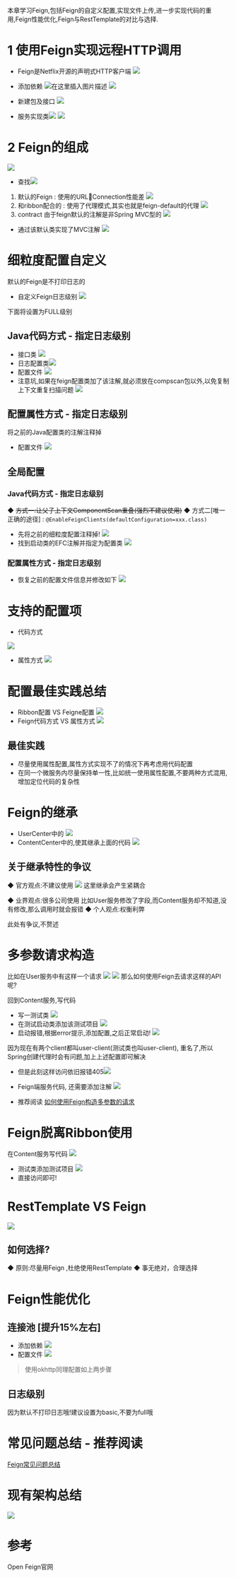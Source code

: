 
本章学习Feign,包括Feign的自定义配置,实现文件上传,进一步实现代码的重用,Feign性能优化,Feign与RestTemplate的对比与选择.

# 1 使用Feign实现远程HTTP调用
- Feign是Netflix开源的声明式HTTP客户端
![](https://img-blog.csdnimg.cn/20191025204118757.png?x-oss-process=image/watermark,type_ZmFuZ3poZW5naGVpdGk,shadow_10,text_aHR0cHM6Ly9ibG9nLmNzZG4ubmV0L3FxXzMzNTg5NTEw,size_1,color_FFFFFF,t_70)
- 添加依赖
![在这里插入图片描述](https://img-blog.csdnimg.cn/20191025204952758.png?x-oss-process=image/watermark,type_ZmFuZ3poZW5naGVpdGk,shadow_10,text_aHR0cHM6Ly9ibG9nLmNzZG4ubmV0L3FxXzMzNTg5NTEw,size_1,color_FFFFFF,t_70)
![](https://img-blog.csdnimg.cn/20191025205145890.png?x-oss-process=image/watermark,type_ZmFuZ3poZW5naGVpdGk,shadow_10,text_aHR0cHM6Ly9ibG9nLmNzZG4ubmV0L3FxXzMzNTg5NTEw,size_1,color_FFFFFF,t_70)

- 新建包及接口
![](https://img-blog.csdnimg.cn/20191025210841456.png?x-oss-process=image/watermark,type_ZmFuZ3poZW5naGVpdGk,shadow_10,text_aHR0cHM6Ly9ibG9nLmNzZG4ubmV0L3FxXzMzNTg5NTEw,size_1,color_FFFFFF,t_70)
- 服务实现类![](https://img-blog.csdnimg.cn/20191025210953205.png?x-oss-process=image/watermark,type_ZmFuZ3poZW5naGVpdGk,shadow_10,text_aHR0cHM6Ly9ibG9nLmNzZG4ubmV0L3FxXzMzNTg5NTEw,size_1,color_FFFFFF,t_70)
![](https://img-blog.csdnimg.cn/20191025211050630.png?x-oss-process=image/watermark,type_ZmFuZ3poZW5naGVpdGk,shadow_10,text_aHR0cHM6Ly9ibG9nLmNzZG4ubmV0L3FxXzMzNTg5NTEw,size_1,color_FFFFFF,t_70)
# 2 Feign的组成
 ![](https://img-blog.csdnimg.cn/20191025212258599.png?x-oss-process=image/watermark,type_ZmFuZ3poZW5naGVpdGk,shadow_10,text_aHR0cHM6Ly9ibG9nLmNzZG4ubmV0L3FxXzMzNTg5NTEw,size_1,color_FFFFFF,t_70)
 - 查找![](https://img-blog.csdnimg.cn/20191025212925964.png)
1. 默认的Feign : 使用的URLConnection性能差
![](https://img-blog.csdnimg.cn/20191025213120656.png?x-oss-process=image/watermark,type_ZmFuZ3poZW5naGVpdGk,shadow_10,text_aHR0cHM6Ly9ibG9nLmNzZG4ubmV0L3FxXzMzNTg5NTEw,size_1,color_FFFFFF,t_70)
2. 和ribbon配合的 : 使用了代理模式,其实也就是feign-default的代理
![](https://img-blog.csdnimg.cn/20191025213405205.png?x-oss-process=image/watermark,type_ZmFuZ3poZW5naGVpdGk,shadow_10,text_aHR0cHM6Ly9ibG9nLmNzZG4ubmV0L3FxXzMzNTg5NTEw,size_1,color_FFFFFF,t_70)
3. contract
由于feign默认的注解是非Spring MVC型的
![](https://img-blog.csdnimg.cn/20191027120749386.png?x-oss-process=image/watermark,type_ZmFuZ3poZW5naGVpdGk,shadow_10,text_aHR0cHM6Ly9ibG9nLmNzZG4ubmV0L3FxXzMzNTg5NTEw,size_1,color_FFFFFF,t_70)
- 通过该默认类实现了MVC注解
![](https://img-blog.csdnimg.cn/20191027120948785.png?x-oss-process=image/watermark,type_ZmFuZ3poZW5naGVpdGk,shadow_10,text_aHR0cHM6Ly9ibG9nLmNzZG4ubmV0L3FxXzMzNTg5NTEw,size_1,color_FFFFFF,t_70)

# 细粒度配置自定义
默认的Feign是不打印日志的

- 自定义Feign日志级别
![](https://img-blog.csdnimg.cn/20191027122742733.png?x-oss-process=image/watermark,type_ZmFuZ3poZW5naGVpdGk,shadow_10,text_aHR0cHM6Ly9ibG9nLmNzZG4ubmV0L3FxXzMzNTg5NTEw,size_1,color_FFFFFF,t_70)

下面将设置为FULL级别

## Java代码方式 - 指定日志级别
- 接口类
![](https://img-blog.csdnimg.cn/20191027123311391.png?x-oss-process=image/watermark,type_ZmFuZ3poZW5naGVpdGk,shadow_10,text_aHR0cHM6Ly9ibG9nLmNzZG4ubmV0L3FxXzMzNTg5NTEw,size_16,color_FFFFFF,t_70)
- 日志配置类![](https://img-blog.csdnimg.cn/20191027123458373.png?x-oss-process=image/watermark,type_ZmFuZ3poZW5naGVpdGk,shadow_10,text_aHR0cHM6Ly9ibG9nLmNzZG4ubmV0L3FxXzMzNTg5NTEw,size_16,color_FFFFFF,t_70)
- 配置文件
![](https://img-blog.csdnimg.cn/20191027124148687.png?x-oss-process=image/watermark,type_ZmFuZ3poZW5naGVpdGk,shadow_10,text_aHR0cHM6Ly9ibG9nLmNzZG4ubmV0L3FxXzMzNTg5NTEw,size_1,color_FFFFFF,t_70)
- 注意坑,如果在feign配置类加了该注解,就必须放在compscan包以外,以免复制上下文重复扫描问题
![](https://img-blog.csdnimg.cn/20191027124609675.png?x-oss-process=image/watermark,type_ZmFuZ3poZW5naGVpdGk,shadow_10,text_aHR0cHM6Ly9ibG9nLmNzZG4ubmV0L3FxXzMzNTg5NTEw,size_16,color_FFFFFF,t_70)


## 配置属性方式 - 指定日志级别
将之前的Java配置类的注解注释掉

- 配置文件
![](https://img-blog.csdnimg.cn/20191027133543532.png?x-oss-process=image/watermark,type_ZmFuZ3poZW5naGVpdGk,shadow_10,text_aHR0cHM6Ly9ibG9nLmNzZG4ubmV0L3FxXzMzNTg5NTEw,size_1,color_FFFFFF,t_70)

## 全局配置
### Java代码方式 - 指定日志级别
◆ ~~方式一:让父子上下文ComponentScan重叠(强烈不建议使用)~~ 
◆ 方式二[唯一正确的途径] :
`@EnableFeignClients(defaultConfiguration=xxx.class)`

- 先将之前的细粒度配置注释掉!
![](https://img-blog.csdnimg.cn/20191027133816550.png?x-oss-process=image/watermark,type_ZmFuZ3poZW5naGVpdGk,shadow_10,text_aHR0cHM6Ly9ibG9nLmNzZG4ubmV0L3FxXzMzNTg5NTEw,size_1,color_FFFFFF,t_70)
- 找到启动类的EFC注解并指定为配置类
![](https://img-blog.csdnimg.cn/20191027134017297.png?x-oss-process=image/watermark,type_ZmFuZ3poZW5naGVpdGk,shadow_10,text_aHR0cHM6Ly9ibG9nLmNzZG4ubmV0L3FxXzMzNTg5NTEw,size_1,color_FFFFFF,t_70)

### 配置属性方式 - 指定日志级别
- 恢复之前的配置文件信息并修改如下
![](https://img-blog.csdnimg.cn/20191027134547582.png?x-oss-process=image/watermark,type_ZmFuZ3poZW5naGVpdGk,shadow_10,text_aHR0cHM6Ly9ibG9nLmNzZG4ubmV0L3FxXzMzNTg5NTEw,size_1,color_FFFFFF,t_70)

# 支持的配置项
- 代码方式

![](https://img-blog.csdnimg.cn/20191027134719207.png?x-oss-process=image/watermark,type_ZmFuZ3poZW5naGVpdGk,shadow_10,text_aHR0cHM6Ly9ibG9nLmNzZG4ubmV0L3FxXzMzNTg5NTEw,size_1,color_FFFFFF,t_70)

- 属性方式
![](https://img-blog.csdnimg.cn/2019102713474860.png?x-oss-process=image/watermark,type_ZmFuZ3poZW5naGVpdGk,shadow_10,text_aHR0cHM6Ly9ibG9nLmNzZG4ubmV0L3FxXzMzNTg5NTEw,size_1,color_FFFFFF,t_70)
# 配置最佳实践总结
- Ribbon配置 VS Feigne配置
![](https://img-blog.csdnimg.cn/20191027134923667.png?x-oss-process=image/watermark,type_ZmFuZ3poZW5naGVpdGk,shadow_10,text_aHR0cHM6Ly9ibG9nLmNzZG4ubmV0L3FxXzMzNTg5NTEw,size_1,color_FFFFFF,t_70)
- Feign代码方式 VS 属性方式
![](https://img-blog.csdnimg.cn/2019102713531191.png?x-oss-process=image/watermark,type_ZmFuZ3poZW5naGVpdGk,shadow_10,text_aHR0cHM6Ly9ibG9nLmNzZG4ubmV0L3FxXzMzNTg5NTEw,size_1,color_FFFFFF,t_70)
## 最佳实践
- 尽量使用属性配置,属性方式实现不了的情况下再考虑用代码配置
- 在同一个微服务内尽量保持单一性,比如统一使用属性配置,不要两种方式混用,增加定位代码的复杂性


# Feign的继承
- UserCenter中的
![](https://img-blog.csdnimg.cn/20191027135557829.png?x-oss-process=image/watermark,type_ZmFuZ3poZW5naGVpdGk,shadow_10,text_aHR0cHM6Ly9ibG9nLmNzZG4ubmV0L3FxXzMzNTg5NTEw,size_16,color_FFFFFF,t_70)
- ContentCenter中的,使其继承上面的代码
![](https://img-blog.csdnimg.cn/20191027135645564.png?x-oss-process=image/watermark,type_ZmFuZ3poZW5naGVpdGk,shadow_10,text_aHR0cHM6Ly9ibG9nLmNzZG4ubmV0L3FxXzMzNTg5NTEw,size_16,color_FFFFFF,t_70)

## 关于继承特性的争议
◆ 官方观点:不建议使用
![](https://img-blog.csdnimg.cn/2019102714012733.png?x-oss-process=image/watermark,type_ZmFuZ3poZW5naGVpdGk,shadow_10,text_aHR0cHM6Ly9ibG9nLmNzZG4ubmV0L3FxXzMzNTg5NTEw,size_1,color_FFFFFF,t_70)
这里继承会产生紧耦合

◆  业界观点:很多公司使用
比如User服务修改了字段,而Content服务却不知道,没有修改,那么调用时就会报错
◆ 个人观点:权衡利弊

此处有争议,不赘述



# 多参数请求构造
比如在User服务中有这样一个请求
![](https://img-blog.csdnimg.cn/20191027140548743.png?x-oss-process=image/watermark,type_ZmFuZ3poZW5naGVpdGk,shadow_10,text_aHR0cHM6Ly9ibG9nLmNzZG4ubmV0L3FxXzMzNTg5NTEw,size_1,color_FFFFFF,t_70)
![](https://img-blog.csdnimg.cn/20191027140624824.png?x-oss-process=image/watermark,type_ZmFuZ3poZW5naGVpdGk,shadow_10,text_aHR0cHM6Ly9ibG9nLmNzZG4ubmV0L3FxXzMzNTg5NTEw,size_1,color_FFFFFF,t_70)
那么如何使用Feign去请求这样的API呢?

回到Content服务,写代码
- 写一测试类
![](https://img-blog.csdnimg.cn/20191027140816898.png?x-oss-process=image/watermark,type_ZmFuZ3poZW5naGVpdGk,shadow_10,text_aHR0cHM6Ly9ibG9nLmNzZG4ubmV0L3FxXzMzNTg5NTEw,size_16,color_FFFFFF,t_70)
- 在测试启动类添加该测试项目
![](https://img-blog.csdnimg.cn/20191027140927640.png?x-oss-process=image/watermark,type_ZmFuZ3poZW5naGVpdGk,shadow_10,text_aHR0cHM6Ly9ibG9nLmNzZG4ubmV0L3FxXzMzNTg5NTEw,size_1,color_FFFFFF,t_70)
- 启动报错,根据error提示,添加配置,之后正常启动!
![](https://img-blog.csdnimg.cn/20191027141047829.png?x-oss-process=image/watermark,type_ZmFuZ3poZW5naGVpdGk,shadow_10,text_aHR0cHM6Ly9ibG9nLmNzZG4ubmV0L3FxXzMzNTg5NTEw,size_1,color_FFFFFF,t_70)

因为现在有两个client都叫user-client(测试类也叫user-client), 重名了,所以Spring创建代理时会有问题,加上上述配置即可解决 

- 但是此刻这样访问依旧报错405![](https://img-blog.csdnimg.cn/2019102714135827.png?x-oss-process=image/watermark,type_ZmFuZ3poZW5naGVpdGk,shadow_10,text_aHR0cHM6Ly9ibG9nLmNzZG4ubmV0L3FxXzMzNTg5NTEw,size_16,color_FFFFFF,t_70)
- Feign端服务代码, 还需要添加注解
![](https://img-blog.csdnimg.cn/20191027141502901.png?x-oss-process=image/watermark,type_ZmFuZ3poZW5naGVpdGk,shadow_10,text_aHR0cHM6Ly9ibG9nLmNzZG4ubmV0L3FxXzMzNTg5NTEw,size_1,color_FFFFFF,t_70)

- 推荐阅读
[如何使用Feign构造多参数的请求](https://www.imooc.com/article/289000#comment)
# Feign脱离Ribbon使用
在Content服务写代码
![](https://img-blog.csdnimg.cn/20191027142226295.png?x-oss-process=image/watermark,type_ZmFuZ3poZW5naGVpdGk,shadow_10,text_aHR0cHM6Ly9ibG9nLmNzZG4ubmV0L3FxXzMzNTg5NTEw,size_1,color_FFFFFF,t_70)
- 测试类添加测试项目
![](https://img-blog.csdnimg.cn/20191027142454193.png?x-oss-process=image/watermark,type_ZmFuZ3poZW5naGVpdGk,shadow_10,text_aHR0cHM6Ly9ibG9nLmNzZG4ubmV0L3FxXzMzNTg5NTEw,size_16,color_FFFFFF,t_70)
- 直接访问即可!

# RestTemplate VS Feign
![](https://img-blog.csdnimg.cn/2019102717150224.png?x-oss-process=image/watermark,type_ZmFuZ3poZW5naGVpdGk,shadow_10,text_aHR0cHM6Ly9ibG9nLmNzZG4ubmV0L3FxXzMzNTg5NTEw,size_1,color_FFFFFF,t_70)

## 如何选择?
◆ 原则:尽量用Feign ,杜绝使用RestTemplate
◆ 事无绝对，合理选择


# Feign性能优化
## 连接池 [提升15%左右]
- 添加依赖
![](https://img-blog.csdnimg.cn/20191027171924743.png?x-oss-process=image/watermark,type_ZmFuZ3poZW5naGVpdGk,shadow_10,text_aHR0cHM6Ly9ibG9nLmNzZG4ubmV0L3FxXzMzNTg5NTEw,size_1,color_FFFFFF,t_70)
- 配置文件
![](https://img-blog.csdnimg.cn/20191027172059880.png?x-oss-process=image/watermark,type_ZmFuZ3poZW5naGVpdGk,shadow_10,text_aHR0cHM6Ly9ibG9nLmNzZG4ubmV0L3FxXzMzNTg5NTEw,size_1,color_FFFFFF,t_70)
> 使用okhttp同理配置如上两步骤

## 日志级别
因为默认不打印日志哦!建议设置为basic,不要为full哦

# 常见问题总结 - 推荐阅读
[Feign常见问题总结](https://www.imooc.com/article/289005)

# 现有架构总结
![](https://img-blog.csdnimg.cn/20191027172518256.png?x-oss-process=image/watermark,type_ZmFuZ3poZW5naGVpdGk,shadow_10,text_aHR0cHM6Ly9ibG9nLmNzZG4ubmV0L3FxXzMzNTg5NTEw,size_1,color_FFFFFF,t_70)

# 参考
Open Feign官网